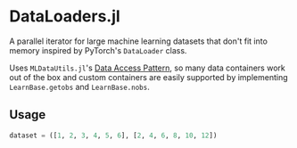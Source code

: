 # DataLoaders.jl

A parallel iterator for large machine learning datasets that don't fit into memory inspired by PyTorch's `DataLoader` class.

Uses `MLDataUtils.jl`'s [Data Access Pattern](https://mldatautilsjl.readthedocs.io/en/latest/data/pattern.html), so many data containers work out of the box and custom containers are easily supported by implementing `LearnBase.getobs` and `LearnBase.nobs`.

## Usage

```julia
dataset = ([1, 2, 3, 4, 5, 6], [2, 4, 6, 8, 10, 12])

```


